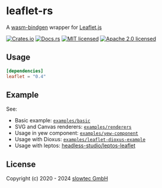 # leaflet-rs

A [wasm-bindgen](https://github.com/rustwasm/wasm-bindgen)
wrapper for
[Leaflet.js](https://leafletjs.com/)

[![Crates.io](https://img.shields.io/crates/v/leaflet.svg)](https://crates.io/crates/leaflet)
[![Docs.rs](https://docs.rs/leaflet/badge.svg)](https://docs.rs/leaflet/)
[![MIT licensed](https://img.shields.io/badge/license-MIT-blue.svg)](./LICENSE-MIT)
[![Apache 2.0 licensed](https://img.shields.io/badge/license-Apache%202.0-blue.svg)](./LICENSE-APACHE)

## Usage

```toml
[dependencies]
leaflet = "0.4"
```

## Example

See:

- Basic example: [`examples/basic`](https://github.com/slowtec/leaflet-rs/tree/master/examples/basic)
- SVG and Canvas renderers: [`examples/renderers`](https://github.com/slowtec/leaflet-rs/tree/master/examples/renderers)
- Usage in yew component: [`examples/yew-component`](https://github.com/slowtec/leaflet-rs/tree/master/examples/yew-component)
- Usage with Dioxus: [`examples/leaflet-dioxus-example`](https://github.com/slowtec/leaflet-rs/tree/master/examples/leaflet-dioxus-example)
- Usage with leptos: [headless-studio/leptos-leaflet](https://github.com/headless-studio/leptos-leaflet)

## License

Copyright (c) 2020 - 2024 [slowtec GmbH](https://slowtec.de)
